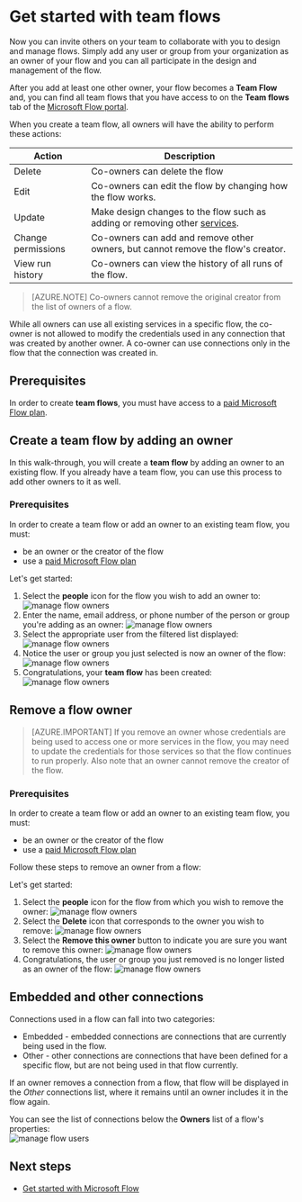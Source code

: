 <properties
    pageTitle="Learn how to add other owners to a flow and create team flows | Microsoft Flow"
    description="Microsoft Flow makes it easy automate repetitive tasks. You can add users or groups as owners and collaborate with the to design and manage your flows."
    services=""
    suite="flow"
    documentationCenter="na"
    authors="msftman"
    manager="anneta"
    editor=""
    tags=""/>

<tags
   ms.service="flow"
   ms.devlang="na"
   ms.topic="article"
   ms.tgt_pltfrm="na"
   ms.workload="na"
   ms.date="02/03/2017"
   ms.author="deonhe"/>

# Get started with team flows

Now you can invite others on your team to collaborate with you to design and manage flows. Simply add any user or group from your organization as an owner of your flow and you can all participate in the design and management of the flow. 

After you add at least one other owner, your flow becomes a **Team Flow** and, you can find all team flows that you have access to on the **Team flows** tab of the [Microsoft Flow portal](https://flow.microsoft.com).


When you create a team flow, all owners will have the ability to perform these actions:

Action | Description
----|----
Delete |Co-owners can delete the flow
Edit | Co-owners can edit the flow by changing how the flow works. 
Update | Make design changes to the flow such as adding or removing other [services](https://flow.microsoft.com/services/).
Change permissions | Co-owners can add and remove other owners, but cannot remove the flow's creator.
View run history | Co-owners can view the history of all runs of the flow.

>[AZURE.NOTE] Co-owners cannot remove the original creator from the list of owners of a flow.

While all owners can use all existing services in a specific flow, the co-owner is not allowed to modify the credentials used in any connection that was created by another owner. A co-owner can use connections only in the flow that the connection was created in.

## Prerequisites

In order to create **team flows**, you must have access to a [paid Microsoft Flow plan](https://flow.microsoft.com/pricing/).

## Create a team flow by adding an owner

In this walk-through, you will create a **team flow** by adding an owner to an existing flow. If you already have a team flow, you can use this process to add other owners to it as well.

### Prerequisites

In order to create a team flow or add an owner to an existing team flow, you must:

- be an owner or the creator of the flow
- use a [paid Microsoft Flow plan](https://flow.microsoft.com/pricing/)

Let's get started:

1. Select the **people** icon for the flow you wish to add an owner to:
     ![manage flow owners](./media/get-started-with-team-flows/addowner1.png)
2. Enter the name, email address, or phone number of the person or group you're adding as an owner:
     ![manage flow owners](./media/get-started-with-team-flows/addowner2.png)
3. Select the appropriate user from the filtered list displayed:
     ![manage flow owners](./media/get-started-with-team-flows/addowner3.png)
4. Notice the user or group you just selected is now an owner of the flow:
     ![manage flow owners](./media/get-started-with-team-flows/addowner4.png)
5. Congratulations, your **team flow** has been created:
     ![manage flow owners](./media/get-started-with-team-flows/addowner5.png)

## Remove a flow owner

>[AZURE.IMPORTANT] If you remove an owner whose credentials are being used to access one or more services in the flow, you may need to update the credentials for those services so that the flow continues to run properly. Also note that an owner cannot remove the creator of the flow.

### Prerequisites

In order to create a team flow or add an owner to an existing team flow, you must:

- be an owner or the creator of the flow
- use a [paid Microsoft Flow plan](https://flow.microsoft.com/pricing/)

Follow these steps to remove an owner from a flow:

Let's get started:

1. Select the **people** icon for the flow from which you wish to remove the owner:
     ![manage flow owners](./media/get-started-with-team-flows/removeowner1.png)
2. Select the **Delete** icon that corresponds to the owner you wish to remove:
     ![manage flow owners](./media/get-started-with-team-flows/removeowner2.png)
3. Select the **Remove this owner** button to indicate you are sure you want to remove this owner:
     ![manage flow owners](./media/get-started-with-team-flows/removeowner3.png)
4. Congratulations, the user or group you just removed is no longer listed as an owner of the flow: 
     ![manage flow owners](./media/get-started-with-team-flows/removeowner4.png) 

## Embedded and other connections

Connections used in a flow can fall into two categories:

- Embedded - embedded connections are connections that are currently being used in the flow.
- Other - other connections are connections that have been defined for a specific flow, but are not being used in that flow currently. 

If an owner removes a connection from a flow, that flow will be displayed in the *Other* connections list, where it remains until an owner includes it in the flow again. 

You can see the list of connections below the **Owners** list of a flow's properties:  
     ![manage flow users](./media/get-started-with-team-flows/embeddedconnections.png)  


## Next steps

- [Get started with Microsoft Flow](./getting-started.md)
